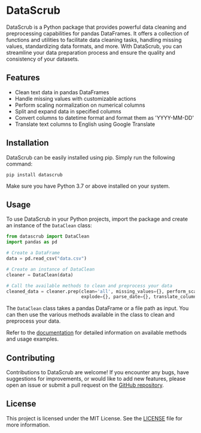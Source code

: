 # DataScrub

DataScrub is a Python package that provides powerful data cleaning and preprocessing capabilities for pandas DataFrames. It offers a collection of functions and utilities to facilitate data cleaning tasks, handling missing values, standardizing data formats, and more. With DataScrub, you can streamline your data preparation process and ensure the quality and consistency of your datasets.

## Features

- Clean text data in pandas DataFrames
- Handle missing values with customizable actions
- Perform scaling normalization on numerical columns
- Split and expand data in specified columns
- Convert columns to datetime format and format them as 'YYYY-MM-DD'
- Translate text columns to English using Google Translate

## Installation

DataScrub can be easily installed using pip. Simply run the following command:

```shell
pip install datascrub
```

Make sure you have Python 3.7 or above installed on your system.

## Usage

To use DataScrub in your Python projects, import the package and create an instance of the `DataClean` class:

```python
from datascrub import DataClean
import pandas as pd

# Create a DataFrame
data = pd.read_csv("data.csv")

# Create an instance of DataClean
cleaner = DataClean(data)

# Call the available methods to clean and preprocess your data
cleaned_data = cleaner.prep(clean='all', missing_values={}, perform_scaling_normalization_bool=False,
                            explode={}, parse_date={}, translate_column_names={})
```

The `DataClean` class takes a pandas DataFrame or a file path as input. You can then use the various methods available in the class to clean and preprocess your data.

Refer to the [documentation](https://github.com/samuelshine/datascrub) for detailed information on available methods and usage examples.

## Contributing

Contributions to DataScrub are welcome! If you encounter any bugs, have suggestions for improvements, or would like to add new features, please open an issue or submit a pull request on the [GitHub repository](https://github.com/samuelshine/datascrub).

## License

This project is licensed under the MIT License. See the [LICENSE](https://github.com/samuelshine/CleanMyData/blob/main/LICENSE.txt) file for more information.
